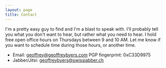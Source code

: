 ```yaml
---
layout: page
title: Contact
---
```


I'm a pretty easy guy to find and I'm a blast to speak with.  I'll probably tell you what you don't want to hear, but rather what you need to hear.  I hold free open office hours on Thursdays between 9 and 10 AM.  Let me know if you want to schedule time during those hours, or another time.

* Email: geoffrey@geoffreybyers.com PGP fingerprint: 0xC33D9975
* Jabber/Jitsi: geoffreybyers@swissjabber.ch
